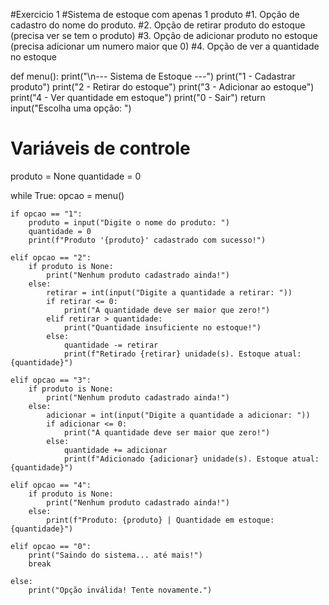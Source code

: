 #Exercicio 1
#Sistema de estoque com apenas 1 produto
#1. Opção de cadastro do nome do produto.
#2. Opção de retirar produto do estoque (precisa ver se tem o produto)
#3. Opção de adicionar produto no estoque (precisa adicionar um numero maior que 0)
#4. Opção de ver a quantidade no estoque


def menu():
    print("\n--- Sistema de Estoque ---")
    print("1 - Cadastrar produto")
    print("2 - Retirar do estoque")
    print("3 - Adicionar ao estoque")
    print("4 - Ver quantidade em estoque")
    print("0 - Sair")
    return input("Escolha uma opção: ")


# Variáveis de controle
produto = None
quantidade = 0

while True:
    opcao = menu()

    if opcao == "1":
        produto = input("Digite o nome do produto: ")
        quantidade = 0
        print(f"Produto '{produto}' cadastrado com sucesso!")

    elif opcao == "2":
        if produto is None:
            print("Nenhum produto cadastrado ainda!")
        else:
            retirar = int(input("Digite a quantidade a retirar: "))
            if retirar <= 0:
                print("A quantidade deve ser maior que zero!")
            elif retirar > quantidade:
                print("Quantidade insuficiente no estoque!")
            else:
                quantidade -= retirar
                print(f"Retirado {retirar} unidade(s). Estoque atual: {quantidade}")

    elif opcao == "3":
        if produto is None:
            print("Nenhum produto cadastrado ainda!")
        else:
            adicionar = int(input("Digite a quantidade a adicionar: "))
            if adicionar <= 0:
                print("A quantidade deve ser maior que zero!")
            else:
                quantidade += adicionar
                print(f"Adicionado {adicionar} unidade(s). Estoque atual: {quantidade}")

    elif opcao == "4":
        if produto is None:
            print("Nenhum produto cadastrado ainda!")
        else:
            print(f"Produto: {produto} | Quantidade em estoque: {quantidade}")

    elif opcao == "0":
        print("Saindo do sistema... até mais!")
        break

    else:
        print("Opção inválida! Tente novamente.")
